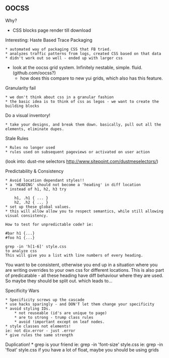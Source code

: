 OOCSS
-----

Why?

* CSS blocks page render till download

Interesting: Haste Based Trace Packaging 

    * automated way of packaging CSS that FB tried.
    * analyzes traffic patterns from logs, created CSS based on that data
    * didn't work out so well - ended up with larger css 

* look at the oocss grid system. Infinitely nestable, simple. fluid. (github.com/oocss?)
    * how does this compare to new yui grids, which also has this feature.    

Granularity fail

    * we don't think about css in a granular fashion
    * the basic idea is to think of css as legos - we want to create the building blocks

Do a visual inventory!

    * take your designs, and break them down. basically, pull out all the elements, eliminate dupes.
    
Stale Rules

    * Rules no longer used
    * rules used on subsequent pageviews or activated on user action

(look into: dust-me selectors http://www.sitepoint.com/dustmeselectors/)

Predictability & Consistency

    * Avoid location dependant styles!!
    * a 'HEADING' should not become a 'heading' in diff location
    * instead of h1, h2, h3 try
    
        h1, .h1 { ... }
        h2, .h2 { ... }
    * set up these global values.
    * this will allow allow you to respect semantics, while still allowing visual consistency. 
    
    How to test for unpredictable code? ie:
    
    #bar h1 {...}
    #foo h1 {...}
    
    grep -in 'h[1-6]' style.css    
    to analyze css
    This will give you a list with line numbers of every heading.
  
You want to be consistent, otherwise you end up in a situation where you are writing overrides to your own css for different locations. This is also part of predicatable - all these heading have diff behaviour where they are used. So maybe they should be split out. which leads to...

Specificity Wars

    * Specificity screws up the cascade
    * use hacks sparingly - and DON'T let them change your specificity
    * avoid styling IDs.   
        * not reuseable (id's are unique to page)
        * are to strong - trump class rules
        * avoid !important except on leaf nodes.
    * style classes not elements!  
    ie: not div.error - just .error
    * give rules the same strength

Duplication!
    * grep is your friend
    ie: grep -in 'font-size' style.css
    ie:  grep -in 'float' style.css if you have a lot of float, maybe you should be using grids